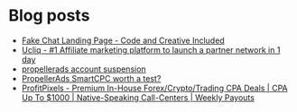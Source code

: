# Blog posts
<!-- BLOG-POST-LIST:START -->
- [Fake Chat Landing Page - Code and Creative Included](https://afflift.com/f/threads/fake-chat-landing-page-code-and-creative-included.3884/)
- [Ucliq - #1 Affiliate marketing platform to launch a partner network in 1 day](https://afflift.com/f/threads/ucliq-1-affiliate-marketing-platform-to-launch-a-partner-network-in-1-day.10052/)
- [propellerads account suspension](https://afflift.com/f/threads/propellerads-account-suspension.10339/)
- [PropellerAds SmartCPC worth a test?](https://afflift.com/f/threads/propellerads-smartcpc-worth-a-test.10366/)
- [ProfitPixels - Premium In-House Forex/Crypto/Trading CPA Deals | CPA Up To $1000 | Native-Speaking Call-Centers | Weekly Payouts](https://afflift.com/f/threads/profitpixels-premium-in-house-forex-crypto-trading-cpa-deals-cpa-up-to-1000-native-speaking-call-centers-weekly-payouts.5582/)
<!-- BLOG-POST-LIST:END -->
